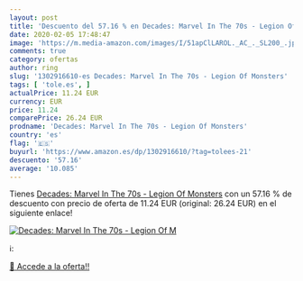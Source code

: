 ```yaml
---
layout: post
title: 'Descuento del 57.16 % en Decades: Marvel In The 70s - Legion Of M'
date: 2020-02-05 17:48:47
image: 'https://m.media-amazon.com/images/I/51apClLAROL._AC_._SL200_.jpg'
comments: true
category: ofertas
author: ring
slug: '1302916610-es Decades: Marvel In The 70s - Legion Of Monsters'
tags: [ 'tole.es', ]
actualPrice: 11.24 EUR
currency: EUR
price: 11.24
comparePrice: 26.24 EUR
prodname: 'Decades: Marvel In The 70s - Legion Of Monsters'
country: 'es'
flag: '🇪🇸'
buyurl: 'https://www.amazon.es/dp/1302916610/?tag=tolees-21'
descuento: '57.16'
average: '10.085'
---
```


Tienes [Decades: Marvel In The 70s - Legion Of Monsters](https://www.amazon.es/dp/1302916610/?tag=tolees-21) con un 57.16 % de descuento con precio de oferta de 11.24 EUR (original: 26.24 EUR) en el siguiente enlace!

[![Decades: Marvel In The 70s - Legion Of M](https://m.media-amazon.com/images/I/51apClLAROL._AC_._SL200_.jpg)](https://www.amazon.es/dp/1302916610/?tag=tolees-21)

ℹ️:


[🛒 Accede a la oferta!!](https://www.amazon.es/dp/1302916610/?tag=tolees-21)
